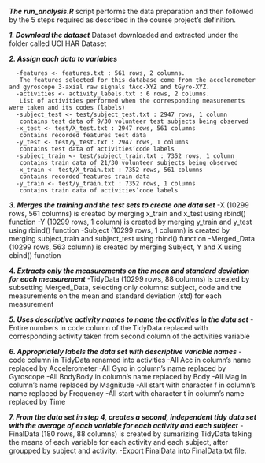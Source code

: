 ***The run_analysis.R*** script performs the data preparation and then followed by the 5 steps required as described in the course project’s definition.

***1. Download the dataset***
Dataset downloaded and extracted under the folder called UCI HAR Dataset

***2. Assign each data to variables***
      
      -features <- features.txt : 561 rows, 2 columns.
       The features selected for this database come from the accelerometer and gyroscope 3-axial raw signals tAcc-XYZ and tGyro-XYZ.
      -activities <- activity_labels.txt : 6 rows, 2 columns.
       List of activities performed when the corresponding measurements were taken and its codes (labels)
      -subject_test <- test/subject_test.txt : 2947 rows, 1 column
       contains test data of 9/30 volunteer test subjects being observed
      -x_test <- test/X_test.txt : 2947 rows, 561 columns
       contains recorded features test data
      -y_test <- test/y_test.txt : 2947 rows, 1 columns
       contains test data of activities’code labels
      -subject_train <- test/subject_train.txt : 7352 rows, 1 column
       contains train data of 21/30 volunteer subjects being observed
      -x_train <- test/X_train.txt : 7352 rows, 561 columns
       contains recorded features train data
      -y_train <- test/y_train.txt : 7352 rows, 1 columns
       contains train data of activities’code labels

***3. Merges the training and the test sets to create one data set***
      -X (10299 rows, 561 columns) is created by merging x_train and x_test using rbind() function
      -Y (10299 rows, 1 column) is created by merging y_train and y_test using rbind() function
      -Subject (10299 rows, 1 column) is created by merging subject_train and subject_test using rbind() function
      -Merged_Data (10299 rows, 563 column) is created by merging Subject, Y and X using cbind() function

***4. Extracts only the measurements on the mean and standard deviation for each measurement***
      -TidyData (10299 rows, 88 columns) is created by subsetting Merged_Data, selecting only columns: subject, code and the measurements on the mean and standard deviation (std)      for each measurement

***5. Uses descriptive activity names to name the activities in the data set***
      -Entire numbers in code column of the TidyData replaced with corresponding activity taken from second column of the activities variable

***6. Appropriately labels the data set with descriptive variable names***
      -code column in TidyData renamed into activities
      -All Acc in column’s name replaced by Accelerometer
      -All Gyro in column’s name replaced by Gyroscope
      -All BodyBody in column’s name replaced by Body
      -All Mag in column’s name replaced by Magnitude
      -All start with character f in column’s name replaced by Frequency
      -All start with character t in column’s name replaced by Time

***7. From the data set in step 4, creates a second, independent tidy data set with the average of each variable for each activity and each subject***
      -FinalData (180 rows, 88 columns) is created by sumarizing TidyData taking the means of each variable for each activity and each subject, after groupped by subject and             activity.
      -Export FinalData into FinalData.txt file.

   
